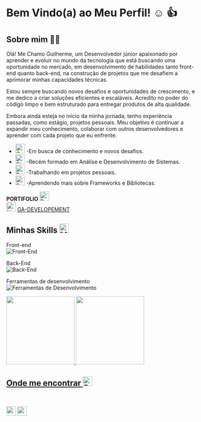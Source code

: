 # Bem Vindo(a) ao Meu Perfil! :relaxed: :+1:
  
        
<!-- Sobre mim -->
## Sobre mim :man_technologist:

<p>Olá! Me Chamo Guilherme, um Desenvolvedor júnior apaixonado por aprender e evoluir no mundo da tecnologia que está buscando uma oportunidade no mercado, em desenvolvimento de habilidades tanto front-end quanto back-end, na construção de projetos que me desafiem a aprimorar minhas capacidades técnicas.
</p>
<p>Estou sempre buscando novos desafios e oportunidades de crescimento, e me dedico a criar soluções eficientes e escaláveis. Acredito no poder do código limpo e bem estruturado para entregar produtos de alta qualidade.</p>
<p> Embora ainda esteja no início da minha jornada, tenho experiência passadas, como estágio, projetos pessoais. Meu objetivo é continuar a expandir meu conhecimento, colaborar com outros desenvolvedores e aprender com cada projeto que eu enfrente.</p>

- <img src="https://raw.githubusercontent.com/Tarikul-Islam-Anik/Animated-Fluent-Emojis/master/Emojis/Objects/Open%20Book.png" alt="Open Book" width="25" height="25" /> -Em busca de conhecimento e novos desafios.
- <img src="https://raw.githubusercontent.com/Tarikul-Islam-Anik/Animated-Fluent-Emojis/master/Emojis/People%20with%20professions/Student%20Light%20Skin%20Tone.png" alt="Student Light Skin Tone" width="25" height="25" /> -Recém formado em Análise e Desenvolvimento de Sistemas.
- <img src="https://raw.githubusercontent.com/Tarikul-Islam-Anik/Animated-Fluent-Emojis/master/Emojis/Objects/Briefcase.png" alt="Briefcase" width="25" height="25" /> -Trabalhando em projetos pessoais.
- <img src="https://raw.githubusercontent.com/Tarikul-Islam-Anik/Animated-Fluent-Emojis/master/Emojis/Animals/Seedling.png" alt="Seedling" width="25" height="25" /> -Aprendendo mais sobre Frameworks e Bibliotecas.

**PORTIFOLIO** <img src="https://raw.githubusercontent.com/Tarikul-Islam-Anik/Animated-Fluent-Emojis/master/Emojis/Hand%20gestures/Backhand%20Index%20Pointing%20Down%20Medium%20Skin%20Tone.png" alt="Backhand Index Pointing Down Medium Skin Tone" width="25" height="25"/>
 <br/>
  <img src="https://raw.githubusercontent.com/Tarikul-Islam-Anik/Animated-Fluent-Emojis/master/Emojis/Objects/Link.png" alt="Link" width="25" height="25" /> [GA-DEVELOPEMENT](https://dev-abreeu.vercel.app/)

## Minhas Skills  <img src="https://raw.githubusercontent.com/Tarikul-Islam-Anik/Animated-Fluent-Emojis/master/Emojis/Activities/Magic%20Wand.png" alt="Magic Wand" width="25" height="25" />
<!-- Front-End -->
Front-end
<br>
<img src="https://skillicons.dev/icons?i=html,css,sass,bootstrap,tailwind,js,typescript,react,next" alt="Front-End" />
<br>

<!-- Back-End -->
Back-End
<br>
<img src="https://skillicons.dev/icons?i=nodejs,postgres" alt="Back-End" />

<!-- Ferramentas de desenvolvimento -->
Ferramentas de desenvolvimento
<br>
<img src="https://skillicons.dev/icons?i=vscode" alt="Ferramentas de Desenvolvimento" />


<!-- Github Status -->
<div>
  <a href="https://github.com/Abreeu">
  <img height="180em" src="https://github-readme-stats.vercel.app/api?username=Abreeu&show_icons=true&theme=tokyonight&include_all_commits=true&count_private=true"/>
  <img height="180em" src="https://github-readme-stats.vercel.app/api/top-langs/?username=Abreeu&layout=compact&langs_count=6&theme=tokyonight"/>
</div>


 <!-- Contato -->
 <div> 
 <h2>Onde me encontrar <img src="https://raw.githubusercontent.com/Tarikul-Islam-Anik/Animated-Fluent-Emojis/master/Emojis/Activities/Bullseye.png" alt="Bullseye" width="25" height="25" /></h2>
    <br/>
    
  <a href = "mailto:gulherme95abreu@gmail.com"><img src="https://img.shields.io/badge/Gmail-D14836?style=for-the-badge&logo=gmail&logoColor=white"  style="height: 25px" target="_blank"></a>
  <a href="https://www.linkedin.com/in/abreeu" target="_blank"><img src="https://img.shields.io/badge/LinkedIn-0077B5?style=for-the-badge&logo=linkedin&logoColor=white" style="height: 25px;" target="_blank"></a>
    
</div>
